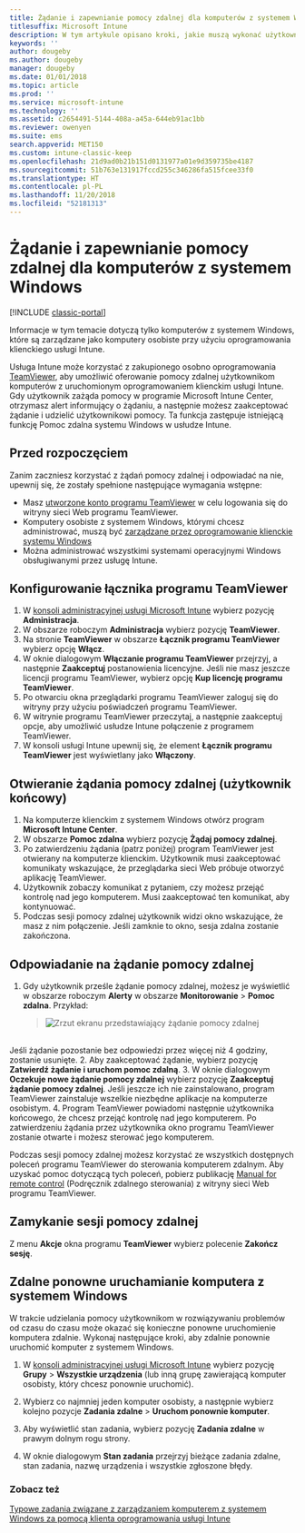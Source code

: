 ```yaml
---
title: Żądanie i zapewnianie pomocy zdalnej dla komputerów z systemem Windows
titlesuffix: Microsoft Intune
description: W tym artykule opisano kroki, jakie muszą wykonać użytkownicy i administratorzy IT, aby uzyskać pomoc zdalną dla komputerów z systemem Windows zarządzanych jako komputery osobiste, oraz kroki zdalnego uruchamiania komputera.
keywords: ''
author: dougeby
ms.author: dougeby
manager: dougeby
ms.date: 01/01/2018
ms.topic: article
ms.prod: ''
ms.service: microsoft-intune
ms.technology: ''
ms.assetid: c2654491-5144-408a-a45a-644eb91ac1bb
ms.reviewer: owenyen
ms.suite: ems
search.appverid: MET150
ms.custom: intune-classic-keep
ms.openlocfilehash: 21d9ad0b21b151d0131977a01e9d359735be4187
ms.sourcegitcommit: 51b763e131917fccd255c346286fa515fcee33f0
ms.translationtype: HT
ms.contentlocale: pl-PL
ms.lasthandoff: 11/20/2018
ms.locfileid: "52181313"
---
```

# <a name="request-and-provide-remote-assistance-for-windows-pcs"></a>Żądanie i zapewnianie pomocy zdalnej dla komputerów z systemem Windows

[!INCLUDE [classic-portal](includes/classic-portal.md)]

Informacje w tym temacie dotyczą tylko komputerów z systemem Windows, które są zarządzane jako komputery osobiste przy użyciu oprogramowania klienckiego usługi Intune.

Usługa Intune może korzystać z zakupionego osobno oprogramowania [TeamViewer](https://www.teamviewer.com), aby umożliwić oferowanie pomocy zdalnej użytkownikom komputerów z uruchomionym oprogramowaniem klienckim usługi Intune. Gdy użytkownik zażąda pomocy w programie Microsoft Intune Center, otrzymasz alert informujący o żądaniu, a następnie możesz zaakceptować żądanie i udzielić użytkownikowi pomocy. Ta funkcja zastępuje istniejącą funkcję Pomoc zdalna systemu Windows w usłudze Intune.


## <a name="before-you-start"></a>Przed rozpoczęciem

Zanim zaczniesz korzystać z żądań pomocy zdalnej i odpowiadać na nie, upewnij się, że zostały spełnione następujące wymagania wstępne:

- Masz [utworzone konto programu TeamViewer](https://login.teamviewer.com/LogOn#register) w celu logowania się do witryny sieci Web programu TeamViewer.
- Komputery osobiste z systemem Windows, którymi chcesz administrować, muszą być [zarządzane przez oprogramowanie klienckie systemu Windows](manage-windows-pcs-with-microsoft-intune.md)
- Można administrować wszystkimi systemami operacyjnymi Windows obsługiwanymi przez usługę Intune.

## <a name="configure-the-teamviewer-connector"></a>Konfigurowanie łącznika programu TeamViewer

1. W [konsoli administracyjnej usługi Microsoft Intune](https://manage.microsoft.com) wybierz pozycję **Administracja**.
2. W obszarze roboczym **Administracja** wybierz pozycję **TeamViewer**.
3. Na stronie **TeamViewer** w obszarze **Łącznik programu TeamViewer** wybierz opcję **Włącz**.
4. W oknie dialogowym **Włączanie programu TeamViewer** przejrzyj, a następnie **Zaakceptuj** postanowienia licencyjne. Jeśli nie masz jeszcze licencji programu TeamViewer, wybierz opcję **Kup licencję programu TeamViewer**.
5. Po otwarciu okna przeglądarki programu TeamViewer zaloguj się do witryny przy użyciu poświadczeń programu TeamViewer.
6. W witrynie programu TeamViewer przeczytaj, a następnie zaakceptuj opcje, aby umożliwić usłudze Intune połączenie z programem TeamViewer.
7. W konsoli usługi Intune upewnij się, że element **Łącznik programu TeamViewer** jest wyświetlany jako **Włączony**.


## <a name="open-a-remote-assistance-request-end-user"></a>Otwieranie żądania pomocy zdalnej (użytkownik końcowy)

1. Na komputerze klienckim z systemem Windows otwórz program **Microsoft Intune Center**.
2. W obszarze **Pomoc zdalna** wybierz pozycję **Żądaj pomocy zdalnej**.
3. Po zatwierdzeniu żądania (patrz poniżej) program TeamViewer jest otwierany na komputerze klienckim. Użytkownik musi zaakceptować komunikaty wskazujące, że przeglądarka sieci Web próbuje otworzyć aplikację TeamViewer.
4. Użytkownik zobaczy komunikat z pytaniem, czy możesz przejąć kontrolę nad jego komputerem. Musi zaakceptować ten komunikat, aby kontynuować.
5. Podczas sesji pomocy zdalnej użytkownik widzi okno wskazujące, że masz z nim połączenie. Jeśli zamknie to okno, sesja zdalna zostanie zakończona.

## <a name="respond-to-a-remote-assistance-request"></a>Odpowiadanie na żądanie pomocy zdalnej

1. Gdy użytkownik prześle żądanie pomocy zdalnej, możesz je wyświetlić w obszarze roboczym **Alerty** w obszarze **Monitorowanie** > **Pomoc zdalna**. Przykład:
   > ![Zrzut ekranu przedstawiający żądanie pomocy zdalnej](/intune/media/team-viewer.png)

<br>Jeśli żądanie pozostanie bez odpowiedzi przez więcej niż 4 godziny, zostanie usunięte.
2. Aby zaakceptować żądanie, wybierz pozycję **Zatwierdź żądanie i uruchom pomoc zdalną**.
3. W oknie dialogowym **Oczekuje nowe żądanie pomocy zdalnej** wybierz pozycję **Zaakceptuj żądanie pomocy zdalnej**. Jeśli jeszcze ich nie zainstalowano, program TeamViewer zainstaluje wszelkie niezbędne aplikacje na komputerze osobistym.
4. Program TeamViewer powiadomi następnie użytkownika końcowego, że chcesz przejąć kontrolę nad jego komputerem. Po zatwierdzeniu żądania przez użytkownika okno programu TeamViewer zostanie otwarte i możesz sterować jego komputerem.

Podczas sesji pomocy zdalnej możesz korzystać ze wszystkich dostępnych poleceń programu TeamViewer do sterowania komputerem zdalnym. Aby uzyskać pomoc dotyczącą tych poleceń, pobierz publikację [Manual for remote control](http://www.teamviewer.com/en/support/documents/) (Podręcznik zdalnego sterowania) z witryny sieci Web programu TeamViewer.

## <a name="close-the-remote-assistance-session"></a>Zamykanie sesji pomocy zdalnej

Z menu **Akcje** okna programu **TeamViewer** wybierz polecenie **Zakończ sesję**.

## <a name="remotely-restart-a-windows-pc"></a>Zdalne ponowne uruchamianie komputera z systemem Windows
W trakcie udzielania pomocy użytkownikom w rozwiązywaniu problemów od czasu do czasu może okazać się konieczne ponowne uruchomienie komputera zdalnie. Wykonaj następujące kroki, aby zdalnie ponownie uruchomić komputer z systemem Windows.

1.  W [konsoli administracyjnej usługi Microsoft Intune](https://manage.microsoft.com/) wybierz pozycję **Grupy** &gt; **Wszystkie urządzenia** (lub inną grupę zawierającą komputer osobisty, który chcesz ponownie uruchomić).

2.  Wybierz co najmniej jeden komputer osobisty, a następnie wybierz kolejno pozycje **Zadania zdalne** &gt; **Uruchom ponownie komputer**.

3.  Aby wyświetlić stan zadania, wybierz pozycję **Zadania zdalne** w prawym dolnym rogu strony.

4.  W oknie dialogowym **Stan zadania** przejrzyj bieżące zadania zdalne, stan zadania, nazwę urządzenia i wszystkie zgłoszone błędy.

### <a name="see-also"></a>Zobacz też

[Typowe zadania związane z zarządzaniem komputerem z systemem Windows za pomocą klienta oprogramowania usługi Intune](common-windows-pc-management-tasks-with-the-microsoft-intune-computer-client.md)